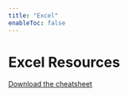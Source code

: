 ```yaml
---
title: "Excel"
enableToc: false
---
```

# Excel Resources

  

[Download the cheatsheet](internal/Excel/excel-cheat-sheet.pdf)